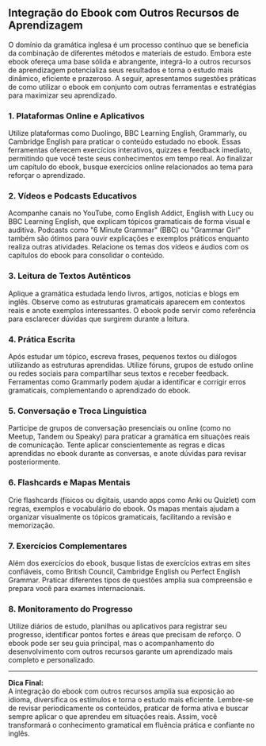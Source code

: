 
## Integração do Ebook com Outros Recursos de Aprendizagem

O domínio da gramática inglesa é um processo contínuo que se beneficia da combinação de diferentes métodos e materiais de estudo. Embora este ebook ofereça uma base sólida e abrangente, integrá-lo a outros recursos de aprendizagem potencializa seus resultados e torna o estudo mais dinâmico, eficiente e prazeroso. A seguir, apresentamos sugestões práticas de como utilizar o ebook em conjunto com outras ferramentas e estratégias para maximizar seu aprendizado.

### 1. Plataformas Online e Aplicativos

Utilize plataformas como Duolingo, BBC Learning English, Grammarly, ou Cambridge English para praticar o conteúdo estudado no ebook. Essas ferramentas oferecem exercícios interativos, quizzes e feedback imediato, permitindo que você teste seus conhecimentos em tempo real. Ao finalizar um capítulo do ebook, busque exercícios online relacionados ao tema para reforçar o aprendizado.

### 2. Vídeos e Podcasts Educativos

Acompanhe canais no YouTube, como English Addict, English with Lucy ou BBC Learning English, que explicam tópicos gramaticais de forma visual e auditiva. Podcasts como "6 Minute Grammar" (BBC) ou "Grammar Girl" também são ótimos para ouvir explicações e exemplos práticos enquanto realiza outras atividades. Relacione os temas dos vídeos e áudios com os capítulos do ebook para consolidar o conteúdo.

### 3. Leitura de Textos Autênticos

Aplique a gramática estudada lendo livros, artigos, notícias e blogs em inglês. Observe como as estruturas gramaticais aparecem em contextos reais e anote exemplos interessantes. O ebook pode servir como referência para esclarecer dúvidas que surgirem durante a leitura.

### 4. Prática Escrita

Após estudar um tópico, escreva frases, pequenos textos ou diálogos utilizando as estruturas aprendidas. Utilize fóruns, grupos de estudo online ou redes sociais para compartilhar seus textos e receber feedback. Ferramentas como Grammarly podem ajudar a identificar e corrigir erros gramaticais, complementando o aprendizado do ebook.

### 5. Conversação e Troca Linguística

Participe de grupos de conversação presenciais ou online (como no Meetup, Tandem ou Speaky) para praticar a gramática em situações reais de comunicação. Tente aplicar conscientemente as regras e dicas aprendidas no ebook durante as conversas, e anote dúvidas para revisar posteriormente.

### 6. Flashcards e Mapas Mentais

Crie flashcards (físicos ou digitais, usando apps como Anki ou Quizlet) com regras, exemplos e vocabulário do ebook. Os mapas mentais ajudam a organizar visualmente os tópicos gramaticais, facilitando a revisão e memorização.

### 7. Exercícios Complementares

Além dos exercícios do ebook, busque listas de exercícios extras em sites confiáveis, como British Council, Cambridge English ou Perfect English Grammar. Praticar diferentes tipos de questões amplia sua compreensão e prepara você para exames internacionais.

### 8. Monitoramento do Progresso

Utilize diários de estudo, planilhas ou aplicativos para registrar seu progresso, identificar pontos fortes e áreas que precisam de reforço. O ebook pode ser seu guia principal, mas o acompanhamento do desenvolvimento com outros recursos garante um aprendizado mais completo e personalizado.

---

**Dica Final:**  
A integração do ebook com outros recursos amplia sua exposição ao idioma, diversifica os estímulos e torna o estudo mais eficiente. Lembre-se de revisar periodicamente os conteúdos, praticar de forma ativa e buscar sempre aplicar o que aprendeu em situações reais. Assim, você transformará o conhecimento gramatical em fluência prática e confiante no inglês.

```
